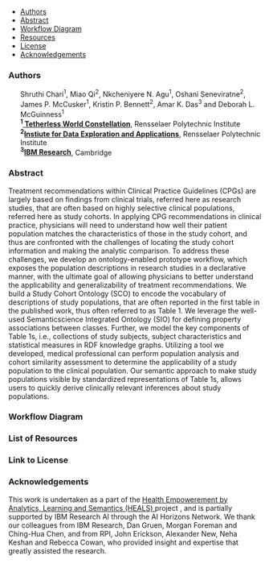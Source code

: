 <div class="wrapper">
 <nav class="navbar navbar-default">
              <!-- Brand and toggle get grouped for better mobile display -->
<!--               <div class="navbar-header">
                <button type="button" class="navbar-toggle collapsed" data-toggle="collapse" data-target=".bs-example-navbar-collapse-1" aria-expanded="false">
										<span class="sr-only">Toggle navigation</span>
										<span class="icon-bar"></span>
										<span class="icon-bar"></span>
										<span class="icon-bar"></span>
									</button> -->
                <!-- Brand -->
<!--                 <a class="navbar-brand page-scroll sticky-logo" href="index.html">
                  <h1><span>G</span>-Prov</h1>
                  <!-- Uncomment below if you prefer to use an image logo -->
                  <!-- <img src="img/logo.png" alt="" title=""> -->
								</a>
              <!-- </div> -->
              <!-- Collect the nav links, forms, and other content for toggling -->
              <div class="collapse navbar-collapse main-menu bs-example-navbar-collapse-1" id="navbar-example">
                <ul class="nav navbar-nav navbar-right">
                  <li class="">
                    <a class="page-scroll" href="#authors">Authors</a>
                  </li>
                  <li class="">
                    <a class="page-scroll" href="#abstract">Abstract</a>
                  </li>
                  <li class="">
                    <a class="page-scroll" href="#workflow">Workflow Diagram</a>
                  </li>
                  <li class="active">
                    <a class="page-scroll" href="#resources">Resources</a>
                  </li>
                  <li class="">
                    <a class="page-scroll" href="#license">License</a>
                  </li>
		<li class="">
                    <a class="page-scroll" href="#acknowledgements">Acknowledgements</a>
                  </li>
                </ul>
              </div>
              <!-- navbar-collapse -->
            </nav>
</div>

<article class="mb-5" id="authors">
<content>
<h3>Authors</h3>
 <ul>
 Shruthi Chari<sup>1</sup>, Miao Qi<sup>2</sup>, Nkcheniyere N. Agu<sup>1</sup>, Oshani Seneviratne<sup>2</sup>, James P. McCusker<sup>1</sup>, Kristin P. Bennett<sup>2</sup>, Amar K. Das<sup>3</sup> and Deborah L. McGuinness<sup>1</sup>
  <br>
 <strong><sup>1</sup><a href="https://tw.rpi.edu/"> Tetherless World Constellation</a></strong>, Rensselaer Polytechnic Institute
 <br>
 <strong><sup>2</sup><a href="https://idea.rpi.edu/">Instiute for Data Exploration and Applications</a></strong>, Rensselaer Polytechnic Institute
 <br>
 <strong><sup>3</sup><a href="http://www.research.ibm.com/">IBM Research</a></strong>, Cambridge
 </ul>
 </content>
 
<article class="mb-5" id="abstract">
<content>
<h3>Abstract</h3>
 <p>Treatment recommendations within Clinical Practice Guidelines (CPGs) are largely based on findings from clinical trials, referred here as research studies, that are often based on highly selective clinical populations, referred here as study cohorts. In applying CPG recommendations in clinical practice, physicians will need to understand how well their patient population matches the characteristics of those in the study cohort, and thus are confronted with the challenges of locating the study cohort information and making the analytic comparison. To address these challenges, we develop an ontology-enabled prototype workflow, which exposes the population descriptions in research studies in a declarative manner, with the ultimate goal of allowing physicians to better understand the applicability and generalizability of treatment recommendations. We build a Study Cohort Ontology (SCO) to encode the vocabulary of descriptions of study populations, that are often reported in the first table in the published work, thus often referred to as Table 1. We leverage the well-used Semanticscience Integrated Ontology (SIO) for defining property associations between classes. Further, we model the key components of Table 1s, i.e., collections of study subjects, subject characteristics and statistical measures in RDF knowledge graphs. Utilizing a tool we developed, medical professional can perform population analysis and cohort similarity assessment to determine the applicability of a study population to the clinical population. Our semantic approach to make study populations visible by standardized representations of Table 1s, allows users to quickly derive clinically relevant inferences about study populations.</p>
<ul>
  
 </ul>
 </content>
 
 
<article class="mb-5" id="workflow">
<content>
<h3>Workflow Diagram</h3>
<ul>
  
 </ul>
 </content>
 
  
<article class="mb-5" id="resources">
<content>
<h3>List of Resources </h3>
<ul>
  
 </ul>
 </content>
 
 <article class="mb-5" id="license">
<content>
<h3>Link to License </h3>
<ul>
 
  </ul>
 </content>
 
 <article class="mb-5" id="acknowledgements">
<content>
 <h3>Acknowledgements</h3>
 <p>This work is undertaken as a part of the <a href="https://science.rpi.edu/biology/news/ibm-and-rensselaer-team-research-chronic-diseases-cognitive-computing"> Health Empowerement by Analytics, Learning and Semantics (HEALS) </a> project , and is  partially supported by IBM Research AI through the AI Horizons Network. We thank our colleagues from IBM Research, Dan Gruen, Morgan Foreman and Ching-Hua Chen, and from RPI, John Erickson, Alexander New, Neha Keshan and Rebecca Cowan, who provided insight and expertise that greatly assisted the research.</p>
<ul>
    
  
 </ul>
 </content>


